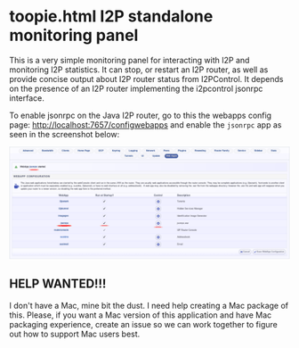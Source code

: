 toopie.html I2P standalone monitoring panel
===========================================

This is a very simple monitoring panel for interacting with I2P and monitoring
I2P statistics. It can stop, or restart an I2P router, as well as provide concise
output about I2P router status from I2PControl. It depends on the presence of an
I2P router implementing the i2pcontrol jsonrpc interface.

To enable jsonrpc on the Java I2P router, go to this the webapps config page:
[http://localhost:7657/configwebapps](http://localhost:7657/configwebapps) and
enable the `jsonrpc` app as seen in the screenshot below:

![enable i2pcontrol](i2pcontrol.png)

HELP WANTED!!!
--------------

I don't have a Mac, mine bit the dust. I need help creating a Mac package
of this. Please, if you want a Mac version of this application and have
Mac packaging experience, create an issue so we can work together to figure
out how to support Mac users best.

